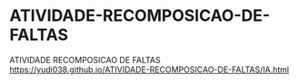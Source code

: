 # ATIVIDADE-RECOMPOSICAO-DE-FALTAS
 ATIVIDADE RECOMPOSICAO DE FALTAS
https://yudi038.github.io/ATIVIDADE-RECOMPOSICAO-DE-FALTAS/IA.html